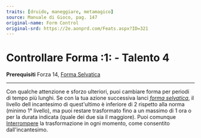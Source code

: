 ```yaml
---
traits: [druido, maneggiare, metamagico]
source: Manuale di Gioco, pag. 147
original-name: Form Control
original-srd: https://2e.aonprd.com/Feats.aspx?ID=321
---
```


# Controllare Forma :1: - Talento 4

**Prerequisiti** Forza 14,
[Forma Selvatica](/classi/druido/talenti/forma-selvatica)

---

Con qualche attenzione e sforzo ulteriori, puoi cambiare forma per periodi di
tempo più lunghi. Se con la tua azione successiva lanci
_[forma selvatica](/incantesimi/forma-selvatica)_, il livello dell incantesimo
di quest'ultimo è inferiore di 2 rispetto alla norma (minimo 1° livello), ma
puoi restare trasformato fino a un massimo di 1 ora o per la durata indicata
(quale dei due sia il maggiore). Puoi comunque
[Interrompere](/azioni/speciale/interrompere) la trasformazione in ogni momento,
come consentito dall'incantesimo.

